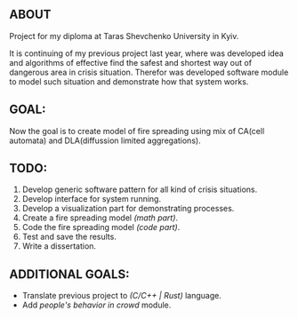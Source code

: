 ## ABOUT

Project for my diploma at Taras Shevchenko University in Kyiv.

It is continuing of my previous project last year, where was developed idea and algorithms of effective find the safest and shortest way out of dangerous area in crisis situation.
Therefor was developed software module to model such situation and demonstrate how that system works.

## GOAL:

Now the goal is to create model of fire spreading using mix of CA(cell automata) and DLA(diffussion limited aggregations).

## TODO:

1. Develop generic software pattern for all kind of crisis situations.
1. Develop interface for system running.
1. Develop a visualization part for demonstrating processes.
1. Create a fire spreading model *(math part)*.
1. Code the fire spreading model *(code part)*.
1. Test and save the results.
1. Write a dissertation.

## ADDITIONAL GOALS:

- Translate previous project to *(C/C++ | Rust)* language.
- Add *people's behavior in crowd* module.

<!-- ## INFO: -->

